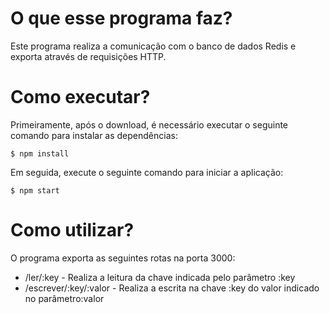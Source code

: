 # O que esse programa faz?

Este programa realiza a comunicação com o banco de dados Redis e exporta através de requisições HTTP.

# Como executar?

Primeiramente, após o download, é necessário executar o seguinte comando para instalar as dependências:

```shell
$ npm install
```
Em seguida, execute o seguinte comando para iniciar a aplicação:

```shell
$ npm start 
```

# Como utilizar?

O programa exporta as seguintes rotas na porta 3000:

- /ler/:key - Realiza a leitura da chave indicada pelo parâmetro :key
- /escrever/:key/:valor - Realiza a escrita na chave :key do valor indicado no parâmetro:valor
